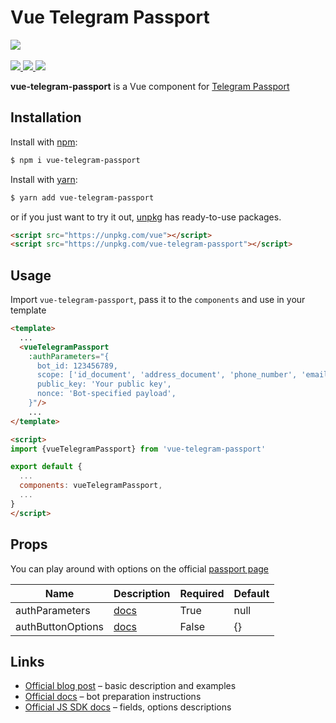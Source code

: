 <h1>Vue Telegram Passport</h1>
<p>
    <img src="https://i.imgur.com/9NBqALW.png" />
    <br>
    <br>
    <a href="https://badge.fury.io/js/vue-telegram-passport">
        <img src="https://badge.fury.io/js/vue-telegram-passport.svg" />
    </a>
    <a href="https://www.npmjs.com/package/vue-telegram-passport">
        <img src="https://img.shields.io/npm/dm/vue-telegram-passport.svg" />
    </a>
    <a href="https://travis-ci.org/vchaptsev/vue-telegram-passport">
        <img src="https://travis-ci.org/vchaptsev/vue-telegram-passport.svg?branch=master" />
    </a><br>
</p>

**vue-telegram-passport** is a Vue component for [Telegram Passport](https://telegram.org/blog/passport)


## Installation

Install with [npm](https://npmjs.com):

  ```bash
  $ npm i vue-telegram-passport
  ```

Install with [yarn](https://yarnpkg.com):

  ```bash
  $ yarn add vue-telegram-passport
  ```

or if you just want to try it out, [unpkg](https://unpkg.com/#/) has ready-to-use packages.

```html
<script src="https://unpkg.com/vue"></script>
<script src="https://unpkg.com/vue-telegram-passport"></script>
```
## Usage

Import `vue-telegram-passport`, pass it to the `components` and use in your template

```html
<template>
  ...
  <vueTelegramPassport
    :authParameters="{
      bot_id: 123456789,
      scope: ['id_document', 'address_document', 'phone_number', 'email'],
      public_key: 'Your public key',
      nonce: 'Bot-specified payload',
    }"/>
    ...
</template>

<script>
import {vueTelegramPassport} from 'vue-telegram-passport'

export default {
  ...
  components: vueTelegramPassport,
  ...
}
</script>
```


## Props
You can play around with options on the official [passport page](https://core.telegram.org/passport/example)

| Name              | Description                                                                   | Required | Default     |
| ----------------- | ----------------------------------------------------------------------------- | -------- | ----------- |
| authParameters    | [docs](https://core.telegram.org/passport/sdk-javascript#authparameters)      | True     | null        |
| authButtonOptions | [docs](https://core.telegram.org/passport/sdk-javascript#authbuttonoptions)   | False    | {}          |


## Links
+ [Official blog post](https://telegram.org/blog/passport) – basic description and examples
+ [Official docs](https://core.telegram.org/passport) – bot preparation instructions
+ [Official JS SDK docs](https://core.telegram.org/passport/sdk-javascript) – fields, options descriptions

